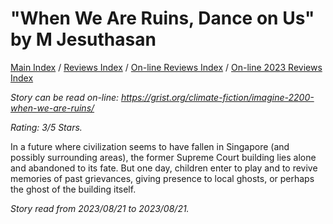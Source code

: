 # "When We Are Ruins, Dance on Us" by M Jesuthasan

[Main Index](../../../README.md) / [Reviews Index](../../README.md) / [On-line Reviews Index](../README.md) / [On-line 2023 Reviews Index](README.md)

*Story can be read on-line: <https://grist.org/climate-fiction/imagine-2200-when-we-are-ruins/>*

*Rating: 3/5 Stars.*

In a future where civilization seems to have fallen in Singapore (and possibly surrounding areas), the former Supreme Court building lies alone and abandoned to its fate. But one day, children enter to play and to revive memories of past grievances, giving presence to local ghosts, or perhaps the ghost of the building itself.

*Story read from 2023/08/21 to 2023/08/21.*

